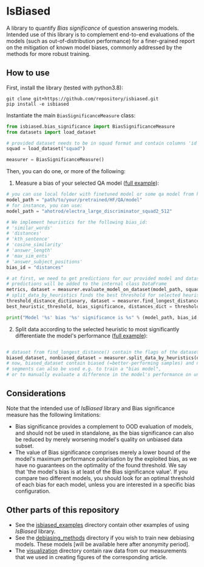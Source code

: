 # IsBiased

A library to quantify _Bias significance_ of question answering models.
Intended use of this library is to complement end-to-end evaluations of the models (such as out-of-distribution performance)
for a finer-grained report on the mitigation of known model biases, commonly addressed by the methods for more robust training.

## How to use

First, install the library (tested with python3.8):

```shell
git clone git+https://github.com/repository/isbiased.git
pip install -e isbiased
```

Instantiate the main `BiasSignificanceMeasure` class:
```python
from isbiased.bias_significance import BiasSignificanceMeasure
from datasets import load_dataset

# provided dataset needs to be in squad format and contain columns 'id', 'title', 'context', 'question', 'answers'
squad = load_dataset("squad")

measurer = BiasSignificanceMeasure()
```

Then, you can do one, or more of the following:

1. Measure a bias of your selected QA model ([full example](isbiased_examples/find_longest_distance_example.py)):
```python
# you can use local folder with finetuned model or some qa model from huggingface
model_path = "path/to/your/pretrained/HF/QA/model"
# for instance, you can use:
model_path = "ahotrod/electra_large_discriminator_squad2_512"

# We implement heuristics for the following bias_id:
# 'similar_words'
# 'distances'
# 'kth_sentence'
# 'cosine_similarity'
# 'answer_length'
# 'max_sim_ents'
# 'answer_subject_positions'
bias_id = "distances"

# at first, we need to get predictions for our provided model and dataset, the function also computes metrics - exact match and f1
# predictions will be added to the internal class DataFrame 
metrics, dataset = measurer.evaluate_model_on_dataset(model_path, squad['validation'])
# split_data_by_heuristics finds the best threshold for selected heuristic, and segment the dataset by this threshold
threshold_distance_dictionary, dataset = measurer.find_longest_distance(dataset, bias_id)
best_heuristic_threshold, bias_significance, distances_dict = threshold_distance_dictionary

print("Model '%s' bias '%s' significance is %s" % (model_path, bias_id, bias_significance))
```

2. Split data according to the selected heuristic to most 
significantly differentiate the model's performance ([full example](isbiased_examples/split_data_by_heuristic_example.py)):
```python

# dataset from find_longest_distance() contain the flags of the dataset segmentation
biased_dataset, nonbiased_dataset = measurer.split_data_by_heuristics(dataset, squad['train'], bias_id)
# now, biased_dataset contain biased (=better-performing samples) and nonbiased_dataset contain unbiased (=worse-performing) data
# segments can also be used e.g. to train a "bias model", 
# or to manually evaluate a difference in the model's performance on unbiased segment
```

## Considerations

Note that the intended use of _IsBiased_ library and Bias significance measure has the following limitations:
* Bias significance provides a complement to OOD evaluation of models, and should not be used in standalone, as the bias significance can also be reduced by merely worsening model's quality on unbiased data subset.
* The value of Bias significance comprises merely a lower bound of the model's maximum performance polarisation by the exploited bias, as we have no guarantees on the optimality of the found threshold. We say that 'the model's bias is at least of the Bias significance value'. If you compare two different models, you should look for an optimal threshold of each bias for each model, unless you are interested in a specific bias configuration.

## Other parts of this repository
* See the [isbiased_examples](isbiased_examples) directory contain other examples of using _IsBiased_ library.
* See the [debiasing_methods](debiasing_methods) directory if you wish to train new debiasing models.
These models [will be available here after anonymity period].
* The [visualization](visualization) directory contain raw data from our measurements that we used in creating figures of the corresponding article.

